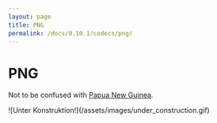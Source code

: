 ```yaml
---
layout: page
title: PNG
permalink: /docs/0.10.1/codecs/png/
---
```


# PNG

Not to be confused with [Papua New Guinea](https://en.wikipedia.org/wiki/Papua_New_Guinea).

<p markdown="1" class="centered">
![Unter Konstruktion!](/assets/images/under_construction.gif)
</p>

